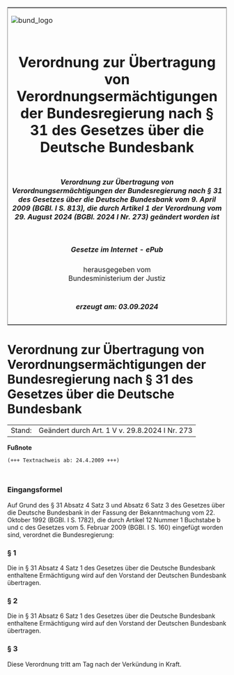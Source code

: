 <span id="DECKBLATT.html"></span>

<table border="0" frame="border" width="100%">

<tr valign="top">

<td align="left">

![bund\_logo](BfJ_2021_Web_de_de.gif)

</td>

<td align="right">

 

</td>

</tr>

<tr align="center" valign="middle">

<td colspan="2">

# Verordnung zur Übertragung von Verordnungsermächtigungen der Bundesregierung nach § 31 des Gesetzes über die Deutsche Bundesbank

</td>

</tr>

<tr align="center" valign="middle">

<td colspan="2">

##### Verordnung zur Übertragung von Verordnungsermächtigungen der Bundesregierung nach § 31 des Gesetzes über die Deutsche Bundesbank vom 9. April 2009 (BGBl. I S. 813), die durch Artikel 1 der Verordnung vom 29. August 2024 (BGBl. 2024 I Nr. 273) geändert worden ist

</td>

</tr>

<tr align="center" valign="middle">

<td colspan="2">

  
  

##### Gesetze im Internet - ePub  
  
herausgegeben vom  
Bundesministerium der Justiz

</td>

</tr>

<tr align="center" valign="bottom">

<td colspan="2">

  
  

##### erzeugt am: 03.09.2024

</td>

</tr>

</table>

<span id="BJNR081300009.html"></span>

# Verordnung zur Übertragung von Verordnungsermächtigungen der Bundesregierung nach § 31 des Gesetzes über die Deutsche Bundesbank

<div>

<div class="jnhtml">

|        |                                                |
| ------ | ---------------------------------------------- |
| Stand: | Geändert durch Art. 1 V v. 29.8.2024 I Nr. 273 |

</div>

</div>

<div>

  
**Fußnote**

<div class="jnhtml">

<div>

<div class="jurAbsatz">

  

``` 
(+++ Textnachweis ab: 24.4.2009 +++)

 
```

</div>

</div>

</div>

</div>

<span id="BJNR081300009BJNE000100000.html"></span>

### Eingangsformel  

<div>

<div class="jnhtml">

<div>

<div class="jurAbsatz">

Auf Grund des § 31 Absatz 4 Satz 3 und Absatz 6 Satz 3 des Gesetzes über
die Deutsche Bundesbank in der Fassung der Bekanntmachung vom 22.
Oktober 1992 (BGBl. I S. 1782), die durch Artikel 12 Nummer 1 Buchstabe
b und c des Gesetzes vom 5. Februar 2009 (BGBl. I S. 160) eingefügt
worden sind, verordnet die Bundesregierung:

</div>

</div>

</div>

</div>

<span id="BJNR081300009BJNE000200000.html"></span>

### § 1  

<div>

<div class="jnhtml">

<div>

<div class="jurAbsatz">

Die in § 31 Absatz 4 Satz 1 des Gesetzes über die Deutsche Bundesbank
enthaltene Ermächtigung wird auf den Vorstand der Deutschen Bundesbank
übertragen.

</div>

</div>

</div>

</div>

<span id="BJNR081300009BJNE000300000.html"></span>

### § 2  

<div>

<div class="jnhtml">

<div>

<div class="jurAbsatz">

Die in § 31 Absatz 6 Satz 1 des Gesetzes über die Deutsche Bundesbank
enthaltene Ermächtigung wird auf den Vorstand der Deutschen Bundesbank
übertragen.

</div>

</div>

</div>

</div>

<span id="BJNR081300009BJNE000400000.html"></span>

### § 3  

<div>

<div class="jnhtml">

<div>

<div class="jurAbsatz">

Diese Verordnung tritt am Tag nach der Verkündung in Kraft.

</div>

</div>

</div>

</div>
